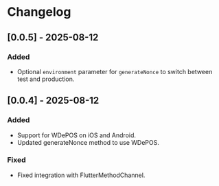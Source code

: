 # Changelog

## [0.0.5] - 2025-08-12
### Added
- Optional `environment` parameter for `generateNonce` to switch between test and production.

## [0.0.4] - 2025-08-12
### Added
- Support for WDePOS on iOS and Android.
- Updated generateNonce method to use WDePOS.

### Fixed
- Fixed integration with FlutterMethodChannel.

